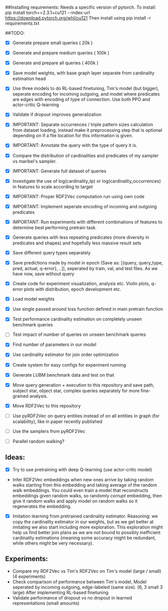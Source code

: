 ##Installing requirements:
Needs a specific version of pytorch. To install:
pip install torch==2.3.1+cu121 --index-url https://download.pytorch.org/whl/cu121
Then install using
pip install -r requirements.txt

##TODO:

- [x] Generate prepare small queries ( 20k )
- [x] Generate and prepare medium queries ( 100k )
- [x] Generate and prepare all queries ( 400k )
- [x] Save model weights, with base graph layer separate from cardinality estimation head
- [x] Use three models to do RL-based finetuning, Tim's model (but bigger), seperate encoding for incoming outgoing, and
  model where predicates are edges with encoding of type of connection. Use both PPO and actor-critic Q-learning 
- [x] Validate if dropout improves generalization
- [x] IMPORTANT: Separate occurrences / triple pattern sizes calculation from dataset loading, instead make it preprocessing step that is optional depending on if a file location for this information is given.
- [x] IMPORTANT: Annotate the query with the type of query it is.
- [x] Compare the distribution of cardinalities and predicates of my sampler vs maribel's sampler.
- [x] IMPORTANT: Generate full dataset of queries
- [x] Investigate the use of log(cardinality_tp) or log(cardinality_occurrences) in features to scale according to target
- [x] IMPORTANT: Proper RDF2Vec computation run using own code
- [x] IMPORTANT: Implement seperate encoding of incoming and outgoing predicates
- [x] IMPORTANT: Run experiments with different combinations of features to determine best performing pretrain task.
- [x] Generate queries with less repeating predicates (more diversity in predicates and shapes) and hopefully less massive result sets
- [x] Save different query types separately

- [x] Save predictions made by model in epoch (Save as: [{query, query_type, pred, actual, q-error}, ..]), seperated by train, 
val, and test files. As we have now, save without query 
- [x] Create code for experiment visualization, analysis etc. Violin plots, q-error plots with distribution, epoch development etc.
- [x] Load model weights
- [x] Use single passed around loss function defined in main pretrain function
- [x] Test performance cardinality estimation on completely unseen benchmark queries
- [ ] Test impact of number of queries on unseen benchmark queries
- [x] Find number of parameters in our model
- [x] Use cardinality estimator for join order optimization
- [x] Create system for easy configs for experiment running
- [x] Generate LUBM benchmark data and test on that
- [x] Move query generation + execution to this repository and save path, subject star, object star, complex queries separately for more fine-grained analysis.
- [x] Move RDF2Vec to this repository
- [ ] Use pyRDF2Vec on query entities instead of on all entities in graph (for scalability), like in paper recently published
- [ ] Use the samplers from pyRDF2Vec
- [ ] Parallel random walking?

## Ideas:

- [x] Try to use pretraining with deep Q-learning (use actor-critic model)
- Infer RDF2Vec embeddings when new ones arrive by taking random walks starting from this embedding and taking average of the random walk embeddings.
You could even train a model that reconstructs embeddings given random walks, so randomly _corrupt_ embedding, then give it random walks and apply model on random walks so it regenerates the embedding.
- [x] Imitation learning from pretrained cardinality estimator. Reasoning: we copy the cardinality estimator in our weights, but as we get better at imitating we also start including more exploration.
  This exploration might help us find better join plans as we are not bound to possibly inefficient cardinality estimations
  (meaning some accuracy might be redundant, while others might be very necessary).

## Experiments:
- Compare my RDF2Vec vs Tim's RDF2Vec on Tim's model (large / small) (4 experiments)
- Check comparison of performance between Tim's model, Model seperated by incoming outgoing, edge-labeled (same size). 
(6, 3 small 3 large)
After implementing RL-based finetuning
- Validate performance of dropout vs no dropout in learned representations (small amounts)